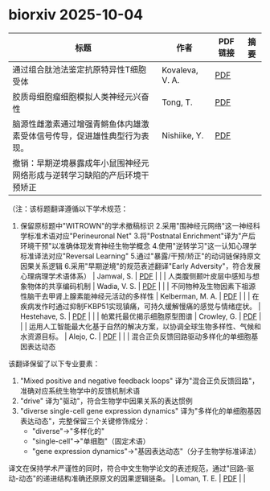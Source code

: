 # biorxiv 2025-10-04

| 标题 | 作者 | PDF链接 |  摘要 |
|------|------|--------|------|
| 通过组合肽池法鉴定抗原特异性T细胞受体 | Kovaleva, V. A. | [PDF](https://doi.org/10.1101/2023.11.28.569052) |  |
| 胶质母细胞瘤细胞模拟人类神经元兴奋性 | Tong, T. | [PDF](https://doi.org/10.1101/2024.01.08.574637) |  |
| 脑源性雌激素通过增强青鳉鱼体内雄激素受体信号传导，促进雄性典型行为表现。 | Nishiike, Y. | [PDF](https://doi.org/10.1101/2024.02.13.580203) |  |
| 撤销：早期逆境暴露成年小鼠围神经元网络形成与逆转学习缺陷的产后环境干预矫正

（注：该标题翻译遵循以下学术规范：
1. 保留原标题中"WITROWN"的学术撤稿标识
2.采用"围神经元网络"这一神经科学标准术语对应"Perineuronal Net"
3.将"Postnatal Enrichment"译为"产后环境干预"以准确体现发育神经生物学概念
4.使用"逆转学习"这一认知心理学标准译法对应"Reversal Learning"
5.通过"暴露/干预/矫正"的动词链保持原文因果关系逻辑
6.采用"早期逆境"的规范表述翻译"Early Adversity"，符合发展心理病理学术语体系） | Jamwal, S. | [PDF](https://doi.org/10.1101/2024.09.21.614236) |  |
| 人类腹侧颞叶皮层中感知与想象物体的共享编码机制 | Wadia, V. S. | [PDF](https://doi.org/10.1101/2024.10.05.616828) |  |
| 不同物种及生物因素下祖源性脑干去甲肾上腺素能神经元活动的多样性 | Kelberman, M. A. | [PDF](https://doi.org/10.1101/2024.10.14.618224) |  |
| 在疾病发作时通过抑制FKBP51实现镇痛，可持久缓解慢痛的感觉与情绪症状。 | Hestehave, S. | [PDF](https://doi.org/10.1101/2024.11.01.621278) |  |
| 帕累托最优揭示细胞原型图谱 | Crowley, G. | [PDF](https://doi.org/10.1101/2024.12.04.626890) |  |
| 运用人工智能最大化基于自然的解决方案，以协调全球生物多样性、气候和水资源目标。 | Alejo, C. | [PDF](https://doi.org/10.1101/2025.01.06.631540) |  |
| 混合正负反馈回路驱动多样化的单细胞基因表达动态

该翻译保留了以下专业要素：
1. "Mixed positive and negative feedback loops" 译为"混合正负反馈回路"，准确对应系统生物学中的反馈机制术语
2. "drive" 译为"驱动"，符合生物学中因果关系的表达惯例
3. "diverse single-cell gene expression dynamics" 译为"多样化的单细胞基因表达动态"，完整保留三个关键修饰成分：
   - "diverse"→"多样化的"
   - "single-cell"→"单细胞"（固定术语）
   - "gene expression dynamics"→"基因表达动态"（分子生物学标准译法）

译文在保持学术严谨性的同时，符合中文生物学论文的表述规范，通过"回路-驱动-动态"的递进结构准确还原原文的因果逻辑链条。 | Loman, T. E. | [PDF](https://doi.org/10.1101/2025.01.14.632931) |  |
